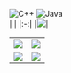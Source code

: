 
![C++](https://img.shields.io/badge/c++-%2300599C.svg?style=for-the-badge&logo=c%2B%2B&logoColor=white)
![Java](https://img.shields.io/badge/java-%23ED8B00.svg?style=for-the-badge&logo=openjdk&logoColor=white)
<br>
|   |
|:-:|
|![](https://github-profile-summary-cards.vercel.app/api/cards/profile-details?username=daniilshat&theme=tokyonight)|

|   |   |
|:-:|:-:|
|![](https://github-profile-summary-cards.vercel.app/api/cards/most-commit-language?username=darvik80&theme=tokyonight)|![](https://github-profile-summary-cards.vercel.app/api/cards/repos-per-language?username=darvik80&theme=tokyonight)|
|![](https://github-profile-summary-cards.vercel.app/api/cards/stats?username=darvik80&theme=tokyonight)|![](https://github-profile-summary-cards.vercel.app/api/cards/productive-time?username=darvik80&theme=tokyonight)|
